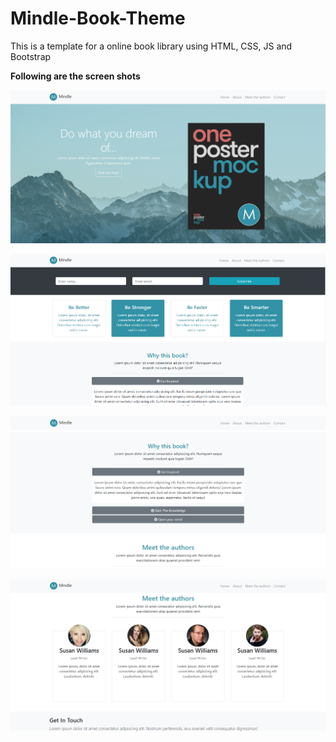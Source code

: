 # Mindle-Book-Theme
This is a template for a online book library using HTML, CSS, JS and Bootstrap

<strong>Following are the screen shots</strong>

![](screenShots/ss-1.PNG)


![](screenShots/ss-2.PNG)


![](screenShots/ss-3.PNG)


![](screenShots/ss-4.PNG)
